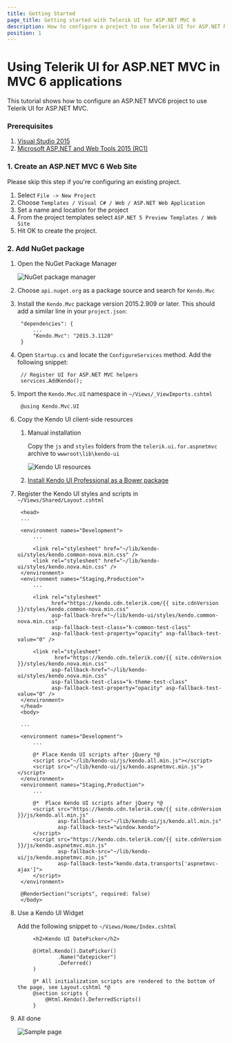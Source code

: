 ```yaml
---
title: Getting Started
page_title: Getting started with Telerik UI for ASP.NET MVC 6
description: How to configure a project to use Telerik UI for ASP.NET MVC 6.
position: 1
---
```


# Using Telerik UI for ASP.NET MVC in MVC 6 applications

This tutorial shows how to configure an ASP.NET MVC6 project to use Telerik UI for ASP.NET MVC.

### Prerequisites
1. [Visual Studio 2015](https://www.visualstudio.com/en-us/downloads/download-visual-studio-vs.aspx)
1. [Microsoft ASP.NET and Web Tools 2015 (RC1)](https://www.microsoft.com/en-us/download/details.aspx?id=49959)

### 1. Create an ASP.NET MVC 6 Web Site
Please skip this step if you're configuring an existing project.

1. Select `File -> New Project`
1. Choose `Templates / Visual C# / Web / ASP.NET Web Application`
1. Set a name and location for the project
1. From the project templates select `ASP.NET 5 Preview Templates / Web Site`
1. Hit OK to create the project.

### 2. Add NuGet package

1. Open the NuGet Package Manager

    ![NuGet package manager](images/manage-nuget-packages.png)
1. Choose `api.nuget.org` as a package source and search for `Kendo.Mvc`
1. Install the `Kendo.Mvc` package version 2015.2.909 or later.
This should add a similar line in your `project.json`:

        "dependencies": {
            ...
            "Kendo.Mvc": "2015.3.1120"
        }

1. Open `Startup.cs` and locate the `ConfigureServices` method. Add the following snippet:

        // Register UI for ASP.NET MVC helpers
        services.AddKendo();

1. Import the `Kendo.Mvc.UI` namespace in `~/Views/_ViewImports.cshtml`

        @using Kendo.Mvc.UI

1. Copy the Kendo UI client-side resources
    1. Manual installation

        Copy the `js` and `styles` folders from the `telerik.ui.for.aspnetmvc` archive to `wwwroot\lib\kendo-ui`

        ![Kendo UI resources](images/kendo-ui-wwwroot.png)

    1. [Install Kendo UI Professional as a Bower package](/intro/installation/bower-install#restoring-packages-in-visual-studio-2015)

1. Register the Kendo UI styles and scripts in `~/Views/Shared/Layout.cshtml`

        <head>
        ...

        <environment names="Development">
            ...

            <link rel="stylesheet" href="~/lib/kendo-ui/styles/kendo.common-nova.min.css" />
            <link rel="stylesheet" href="~/lib/kendo-ui/styles/kendo.nova.min.css" />
        </environment>
        <environment names="Staging,Production">
            ...

            <link rel="stylesheet"
                  href="https://kendo.cdn.telerik.com/{{ site.cdnVersion }}/styles/kendo.common-nova.min.css"
                  asp-fallback-href="~/lib/kendo-ui/styles/kendo.common-nova.min.css"
                  asp-fallback-test-class="k-common-test-class"
                  asp-fallback-test-property="opacity" asp-fallback-test-value="0" />

            <link rel="stylesheet"
                   href="https://kendo.cdn.telerik.com/{{ site.cdnVersion }}/styles/kendo.nova.min.css"
                  asp-fallback-href="~/lib/kendo-ui/styles/kendo.nova.min.css"
                  asp-fallback-test-class="k-theme-test-class"
                  asp-fallback-test-property="opacity" asp-fallback-test-value="0" />
        </environment>
        </head>
        <body>

        ...

        <environment names="Development">
            ...

            @* Place Kendo UI scripts after jQuery *@
            <script src="~/lib/kendo-ui/js/kendo.all.min.js"></script>
            <script src="~/lib/kendo-ui/js/kendo.aspnetmvc.min.js"></script>
        </environment>
        <environment names="Staging,Production">
            ...

            @*  Place Kendo UI scripts after jQuery *@
            <script src="https://kendo.cdn.telerik.com/{{ site.cdnVersion }}/js/kendo.all.min.js"
                    asp-fallback-src="~/lib/kendo-ui/js/kendo.all.min.js"
                    asp-fallback-test="window.kendo">
            </script>
            <script src="https://kendo.cdn.telerik.com/{{ site.cdnVersion }}/js/kendo.aspnetmvc.min.js"
                    asp-fallback-src="~/lib/kendo-ui/js/kendo.aspnetmvc.min.js"
                    asp-fallback-test="kendo.data.transports['aspnetmvc-ajax']">
            </script>
        </environment>

        @RenderSection("scripts", required: false)
        </body>

1. Use a Kendo UI Widget

    Add the following snippet to `~/Views/Home/Index.cshtml`

            <h2>Kendo UI DatePicker</h2>

            @(Html.Kendo().DatePicker()
                    .Name("datepicker")
                    .Deferred()
            )

            @* All initialization scripts are rendered to the bottom of the page, see Layout.cshtml *@
            @section scripts {
                @Html.Kendo().DeferredScripts()
            }

1. All done

    ![Sample page](images/sample-page.png)
